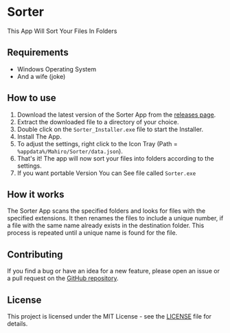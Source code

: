 # Sorter
This App Will Sort Your Files In Folders

## Requirements
- Windows Operating System
- And a wife (joke)


## How to use
1. Download the latest version of the Sorter App from the [releases page](https://github.com/mahirox36/Sorter/releases).
2. Extract the downloaded file to a directory of your choice.
3. Double click on the ```Sorter_Installer.exe``` file to start the Installer.
4. Install The App.
5. To adjust the settings, right click to the Icon Tray (Path =  ```%appdata%/Mahiro/Sorter/data.json```).
6. That's it! The app will now sort your files into folders according to the settings.
7. If you want portable Version You can See file called ```Sorter.exe```


## How it works
The Sorter App scans the specified folders and looks for files with the specified extensions. It then renames the files to include a unique number, if a file with the same name already exists in the destination folder. This process is repeated until a unique name is found for the file.

## Contributing
If you find a bug or have an idea for a new feature, please open an issue or a pull request on the [GitHub repository](https://github.com/mahirox36/Sorter).

## License
This project is licensed under the MIT License - see the [LICENSE](https://github.com/mahirox36/Sorter/blob/main/LICENSE) file for details.
